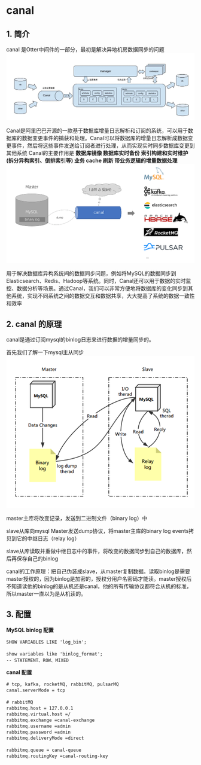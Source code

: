 # canal

## 1. 简介

canal 是Otter中间件的一部分，最初是解决异地机房数据同步的问题
![19151450_AYEV.webp](img%2F19151450_AYEV.webp)

Canal是阿里巴巴开源的一款基于数据库增量日志解析和订阅的系统，可以用于数据库的数据变更事件的捕获和处理。Canal可以将数据库的增量日志解析成数据变更事件，然后将这些事件发送给订阅者进行处理，从而实现实时同步数据库变更到其他系统
Canal的主要作用是
**数据库镜像
数据库实时备份
索引构建和实时维护(拆分异构索引、倒排索引等)
业务 cache 刷新
带业务逻辑的增量数据处理**
![68747470733a2f2f696d672d626c6f672e6373646e696d672e636e2f32303139313130343130313733353934372e706e67.png](img%2F68747470733a2f2f696d672d626c6f672e6373646e696d672e636e2f32303139313130343130313733353934372e706e67.png)

用于解决数据库异构系统间的数据同步问题，例如将MySQL的数据同步到Elasticsearch、Redis、Hadoop等系统。同时，Canal还可以用于数据的实时监控、数据分析等场景。通过Canal，我们可以非常方便地将数据库的变化同步到其他系统，实现不同系统之间的数据交互和数据共享，大大提高了系统的数据一致性和效率

## 2. canal 的原理

canal是通过订阅mysql的binlog日志来进行数据的增量同步的。

首先我们了解一下mysql主从同步
![963440-20180226223835065-798381309.png](img%2F963440-20180226223835065-798381309.png)


master主库将改变记录，发送到二进制文件（binary log）中

slave从库向mysql Master发送dump协议，将master主库的binary log events拷贝到它的中继日志（relay log）

slave从库读取并重做中继日志中的事件，将改变的数据同步到自己的数据库，然后再保存自己的binlog

canal的工作原理：把自己伪装成slave，从master复制数据。读取binlog是需要master授权的，因为binlog是加密的，授权分用户名密码才能读。master授权后不知道读他的binlog的是从机还是canal，他的所有传输协议都符合从机的标准，所以master一直以为是从机读的。

## 3. 配置

 **MySQL binlog 配置**
```mysql
SHOW VARIABLES LIKE 'log_bin';

show variables like 'binlog_format';
-- STATEMENT、ROW、MIXED

```




**canal 配置**
```properties
# tcp, kafka, rocketMQ, rabbitMQ, pulsarMQ 
canal.serverMode = tcp 

# rabbitMQ
rabbitmq.host = 127.0.0.1 
rabbitmq.virtual.host =/ 
rabbitmq.exchange =canal-exchange 
rabbitmq.username =admin 
rabbitmq.password =admin 
rabbitmq.deliveryMode =direct 

rabbitmq.queue = canal-queue 
rabbitmq.routingKey =canal-routing-key 
```


